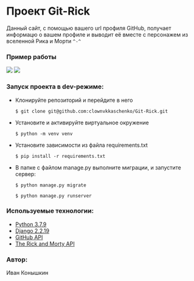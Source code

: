 # Проект Git-Rick
Данный сайт, с помощью вашего url профиля GitHub, получает информацю о вашем профиле и выводит её вместе с персонажем из вселенной Рика и Морти ```^-^```
### Пример работы
![](https://i.postimg.cc/mkbM2HbZ/Screenshot-2022-11-27-at-19-28-28-Git-Rick2.png)
![](https://i.postimg.cc/T17ydN7Q/Screenshot-2022-11-27-at-19-28-02-Git-Rick.png)
### Запуск проекта в dev-режиме:
- Клонируйте репозиторий и перейдите в него
    ```
    $ git clone git@github.com:clownvkkaschenko/Git-Rick.git
    ```
- Установите и активируйте виртуальное окружение
    ```
    $ python -m venv venv
    ```
- Установите зависимости из файла requirements.txt
    ```
    $ pip install -r requirements.txt
    ``` 
- В папке с файлом manage.py выполните миграции, и запустите сервер:
    ```
    $ python manage.py migrate
    ``` 
    ```
    $ python manage.py runserver
    ```
### Используемые технологии:
- [Python 3.7.9](https://www.python.org/)
- [Django 2.2.19](https://www.djangoproject.com/start/overview/)
- [GitHub API](https://docs.github.com/en/rest)
- [The Rick and Morty API](https://rickandmortyapi.com/)
### Автор:
Иван Конышкин
